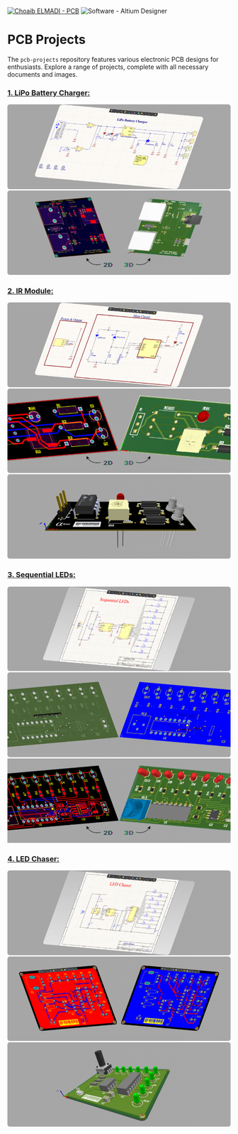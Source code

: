 [![Choaib ELMADI - PCB](https://img.shields.io/badge/Choaib_ELMADI-PCB-8800dd)](https://elmadichoaib.vercel.app) ![Software - Altium Designer](https://img.shields.io/badge/Software-Altium_Designer-2bd729)

# PCB Projects

The `pcb-projects` repository features various electronic PCB designs for enthusiasts. Explore a range of projects, complete with all necessary documents and images.

### [1. LiPo Battery Charger:](./LiPo%20Battery%20Charger/)

<div align="center">

![PCB Schematic](./LiPo%20Battery%20Charger/Images/schematic.png)
![PCB 2D-3D View](./LiPo%20Battery%20Charger/Images/2d-3d-pcb.png)

</div>

### [2. IR Module:](./IR%20Module/)

<div align="center">

![PCB Schematic](./IR%20Module/Images/schematic.png)
![PCB 2D-3D View](./IR%20Module/Images/2d-3d-pcb.png)
![PCB 3D View](./IR%20Module/Images/3d-pcb.png)

</div>

### [3. Sequential LEDs:](./Sequential%20LEDs/)

<div align="center">

![PCB Schematic](./Sequential%20LEDs/Images/schematic.png)
![PCB Planning - Polygon Pour](./Sequential%20LEDs/Images/planning-ppour-pcb.png)
![PCB 2D-3D View](./Sequential%20LEDs/Images/2d-3d-pcb.png)

</div>

### [4. LED Chaser:](./LED%20Chaser/)

<div align="center">

![PCB Schematic](./LED%20Chaser/Images/schematic.png)
![PCB Polygon Pour](./LED%20Chaser/Images/polygon-pour.png)
![PCB 3D View](./LED%20Chaser/Images/3d-pcb.png)

</div>
